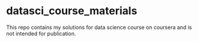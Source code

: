 datasci_course_materials
========================

This repo contains my solutions for data science course on coursera and is not intended for publication.
